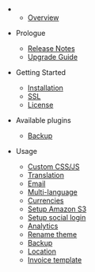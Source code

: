 - 
    - [Overview](overview.md)
- Prologue
    - [Release Notes](releases.md)
    - [Upgrade Guide](upgrade.md)
- Getting Started
    - [Installation](installation.md)
    - [SSL](ssl.md)
    - [License](license.md)

- Available plugins
  - [Backup](plugin-backup.md)

- Usage
  - [Custom CSS/JS](usage-custom-css-js.md)
  - [Translation](usage-translation.md)
  - [Email](usage-email.md)
  - [Multi-language](usage-multi-language.md)
  - [Currencies](usage-currencies.md)
  - [Setup Amazon S3](usage-media-s3.md)
  - [Setup social login](usage-social-login.md)
  - [Analytics](usage-analytics.md)
  - [Rename theme](theme-rename.md)
  - [Backup](usage-backup.md)
  - [Location](usage-location.md)
  - [Invoice template](invoice-template.md)

